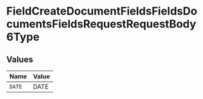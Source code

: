 # FieldCreateDocumentFieldsFieldsDocumentsFieldsRequestRequestBody6Type


## Values

| Name   | Value  |
| ------ | ------ |
| `DATE` | DATE   |